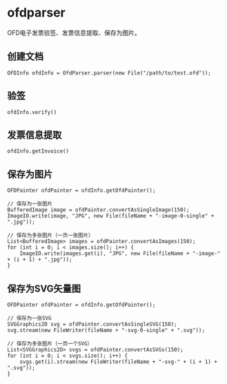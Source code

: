 # ofdparser
OFD电子发票验签、发票信息提取、保存为图片。

## 创建文档

    OFDInfo ofdInfo = OfdParser.parser(new File("/path/to/test.ofd"));

## 验签

    ofdInfo.verify()

## 发票信息提取

    ofdInfo.getInvoice()

## 保存为图片

    OFDPainter ofdPainter = ofdInfo.getOfdPainter();
    
    // 保存为一张图片
    BufferedImage image = ofdPainter.convertAsSingleImage(150);
    ImageIO.write(image, "JPG", new File(fileName + "-image-0-single" + ".jpg"));
    
    // 保存为多张图片（一页一张图片）
    List<BufferedImage> images = ofdPainter.convertAsImages(150);
    for (int i = 0; i < images.size(); i++) {
        ImageIO.write(images.get(i), "JPG", new File(fileName + "-image-" + (i + 1) + ".jpg"));
    }

## 保存为SVG矢量图

    OFDPainter ofdPainter = ofdInfo.getOfdPainter();
    
    // 保存为一张SVG
    SVGGraphics2D svg = ofdPainter.convertAsSingleSVG(150);
    svg.stream(new FileWriter(fileName + "-svg-0-single" + ".svg"));
    
    // 保存为多张图片（一页一个SVG）
    List<SVGGraphics2D> svgs = ofdPainter.convertAsSVGs(150);
    for (int i = 0; i < svgs.size(); i++) {
        svgs.get(i).stream(new FileWriter(fileName + "-svg-" + (i + 1) + ".svg"));
    }
